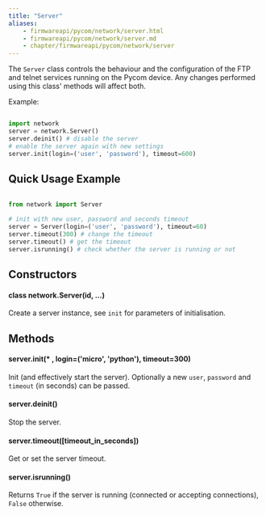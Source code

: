 ```yaml
---
title: "Server"
aliases:
    - firmwareapi/pycom/network/server.html
    - firmwareapi/pycom/network/server.md
    - chapter/firmwareapi/pycom/network/server
---
```


The `Server` class controls the behaviour and the configuration of the FTP and telnet services running on the Pycom device. Any changes performed using this class' methods will affect both.

Example:

```python

import network
server = network.Server()
server.deinit() # disable the server
# enable the server again with new settings
server.init(login=('user', 'password'), timeout=600)
```

## Quick Usage Example

```python

from network import Server

# init with new user, password and seconds timeout
server = Server(login=('user', 'password'), timeout=60)
server.timeout(300) # change the timeout
server.timeout() # get the timeout
server.isrunning() # check whether the server is running or not
```

## Constructors

#### class network.Server(id, ...)

Create a server instance, see `init` for parameters of initialisation.

## Methods

#### server.init(\* , login=('micro', 'python'), timeout=300)

Init (and effectively start the server). Optionally a new `user`, `password` and `timeout` (in seconds) can be passed.

#### server.deinit()

Stop the server.

#### server.timeout(\[timeout\_in\_seconds\])

Get or set the server timeout.

#### server.isrunning()

Returns `True` if the server is running (connected or accepting connections), `False` otherwise.

